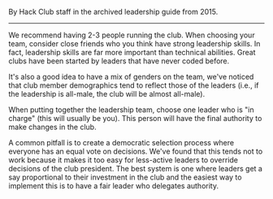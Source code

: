 By Hack Club staff in the archived leadership guide from 2015.

---

We recommend having 2-3 people running the club. When choosing your team, consider close friends who you think have strong leadership skills. In fact, leadership skills are far more important than technical abilities. Great clubs have been started by leaders that have never coded before.

It's also a good idea to have a mix of genders on the team, we've noticed that club member demographics tend to reflect those of the leaders (i.e., if the leadership is all-male, the club will be almost all-male).

When putting together the leadership team, choose one leader who is "in charge" (this will usually be you). This person will have the final authority to make changes in the club.

A common pitfall is to create a democratic selection process where everyone has an equal vote on decisions. We've found that this tends not to work because it makes it too easy for less-active leaders to override decisions of the club president. The best system is one where leaders get a say proportional to their investment in the club and the easiest way to implement this is to have a fair leader who delegates authority.